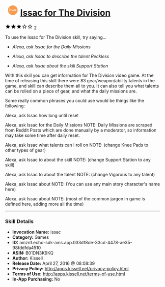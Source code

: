 # &nbsp;<img src="skill_icon" alt="Issac for The Division icon" width="36"> [Issac for The Division](http://alexa.amazon.com/#skills/amzn1.echo-sdk-ams.app.033d18de-33cd-4478-ae35-98fddfda4510)
![3 stars](../../images/ic_star_black_18dp_1x.png)![3 stars](../../images/ic_star_black_18dp_1x.png)![3 stars](../../images/ic_star_black_18dp_1x.png)![3 stars](../../images/ic_star_border_black_18dp_1x.png)![3 stars](../../images/ic_star_border_black_18dp_1x.png) 2

To use the Issac for The Division skill, try saying...

* *Alexa, ask Issac for the Daily Missions*

* *Alexa, ask Issac to describe the talent Reckless*

* *Alexa, ask Issac about the skill Support Station*

With this skill you can get information for The Division video game.  At the time of releasing this skill there were 83 gear/weapon/ability talents in the game, and skill can describe them all to you.  It can also tell you what talents can be rolled on a piece of gear, and what the daily missions are.

Some really common phrases you could use would be things like the following:

Alexa, ask Issac how long until reset

Alexa, ask Issac for the Daily Missions
   NOTE: Daily Missions are scraped from Reddit Posts which are done manually by a moderator, so information may take some time after daily reset.

Alexa, ask Issac what talents can I roll on <Knee Pads> 
   NOTE: (change Knee Pads to other types of gear)

Alexa, ask Issac to about the skill <Support Station>
   NOTE: (change Support Station to any skill)

Alexa, ask Issac to about the talent <Vigorous>
   NOTE: (change Vigorous to any talent)

Alexa, ask Issac about <Jessica Kandel>
   NOTE: (You can use any main story character's name here)

Alexa, ask Issac about <Cleaners>
   NOTE: (most of the common jargon in game is defined here, adding more all the time)

***

### Skill Details

* **Invocation Name:** issac
* **Category:** Games
* **ID:** amzn1.echo-sdk-ams.app.033d18de-33cd-4478-ae35-98fddfda4510
* **ASIN:** B01DN3K9KQ
* **Author:** Kissell
* **Release Date:** April 27, 2016 @ 08:08:39
* **Privacy Policy:** http://apps.kissell.net/privacy-policy.html
* **Terms of Use:** http://apps.kissell.net/terms-of-use.html
* **In-App Purchasing:** No
